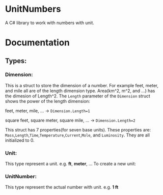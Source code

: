 # UnitNumbers
A C# library to work with numbers with unit.

# Documentation
## Types:
### Dimension:
This is a struct to store the dimension of a number. For example feet, meter, and mile all are of the length dimension type. Area(km^2, m^2, and ...) has the dimesion of Length^2. The `Length` parameter of the `Dimension` struct shows the power of the length dimension:

  feet, meter, mile, ...   -> `Dimension.Length=1`
  
  square feet, square meter, square mile, ...   -> `Dimension.Length=2`

This struct has 7 properties(for seven base units). These properties are: `Mass`,`Length`,`Time`,`Temperature`,`Current`,`Mole`, and `Luminosity`. They are all initialized to 0.

### Unit:
This type represent a unit. e.g. **ft**, **meter**, ...
To create a new unit:


### UnitNumber:
This type represent the actual number with unit. e.g. **1 ft**
